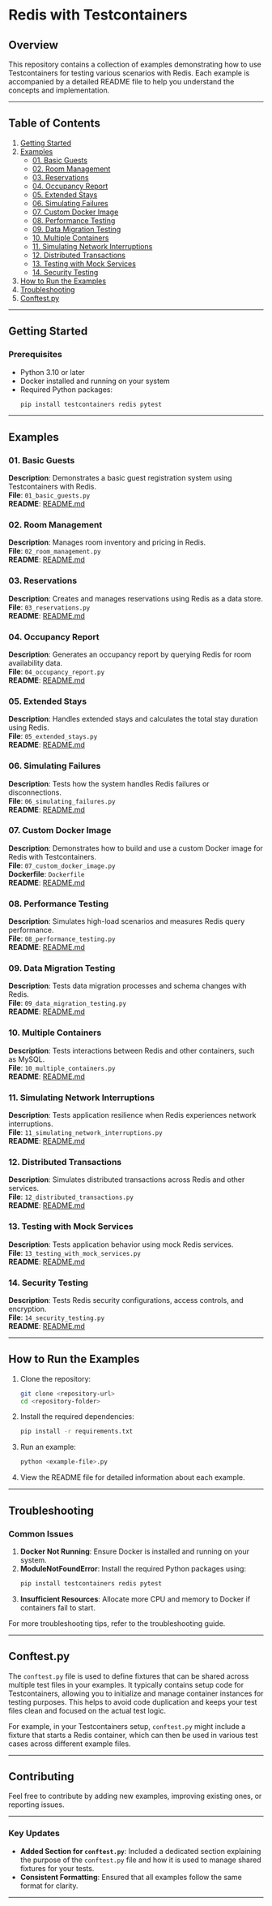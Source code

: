 # **Redis with Testcontainers**

## **Overview**
This repository contains a collection of examples demonstrating how to use Testcontainers for testing various scenarios with Redis. Each example is accompanied by a detailed README file to help you understand the concepts and implementation.

---

## **Table of Contents**
1. [Getting Started](#getting-started)
2. [Examples](#examples)
    - [01. Basic Guests](#01-basic-guests)
    - [02. Room Management](#02-room-management)
    - [03. Reservations](#03-reservations)
    - [04. Occupancy Report](#04-occupancy-report)
    - [05. Extended Stays](#05-extended-stays)
    - [06. Simulating Failures](#06-simulating-failures)
    - [07. Custom Docker Image](#07-custom-docker-image)
    - [08. Performance Testing](#08-performance-testing)
    - [09. Data Migration Testing](#09-data-migration-testing)
    - [10. Multiple Containers](#10-multiple-containers)
    - [11. Simulating Network Interruptions](#11-simulating-network-interruptions)
    - [12. Distributed Transactions](#12-distributed-transactions)
    - [13. Testing with Mock Services](#13-testing-with-mock-services)
    - [14. Security Testing](#14-security-testing)
3. [How to Run the Examples](#how-to-run-the-examples)
4. [Troubleshooting](#troubleshooting)
5. [Conftest.py](#conftestpy)

---

## **Getting Started**
### **Prerequisites**
- Python 3.10 or later
- Docker installed and running on your system
- Required Python packages:
  ```bash
  pip install testcontainers redis pytest
  ```

---

## **Examples**

### 01. Basic Guests
**Description**: Demonstrates a basic guest registration system using Testcontainers with Redis.  
**File**: `01_basic_guests.py`  
**README**: [README.md](01_basic_guests/README.md)

### 02. Room Management
**Description**: Manages room inventory and pricing in Redis.  
**File**: `02_room_management.py`  
**README**: [README.md](02_room_management/README.md)

### 03. Reservations
**Description**: Creates and manages reservations using Redis as a data store.  
**File**: `03_reservations.py`  
**README**: [README.md](03_reservations/README.md)

### 04. Occupancy Report
**Description**: Generates an occupancy report by querying Redis for room availability data.  
**File**: `04_occupancy_report.py`  
**README**: [README.md](04_occupancy_report/README.md)

### 05. Extended Stays
**Description**: Handles extended stays and calculates the total stay duration using Redis.  
**File**: `05_extended_stays.py`  
**README**: [README.md](05_extended_stays/README.md)

### 06. Simulating Failures
**Description**: Tests how the system handles Redis failures or disconnections.  
**File**: `06_simulating_failures.py`  
**README**: [README.md](06_simulating_failures/README.md)

### 07. Custom Docker Image
**Description**: Demonstrates how to build and use a custom Docker image for Redis with Testcontainers.  
**File**: `07_custom_docker_image.py`  
**Dockerfile**: `Dockerfile`  
**README**: [README.md](07_custom_docker_image/README.md)

### 08. Performance Testing
**Description**: Simulates high-load scenarios and measures Redis query performance.  
**File**: `08_performance_testing.py`  
**README**: [README.md](08_performance_testing/README.md)

### 09. Data Migration Testing
**Description**: Tests data migration processes and schema changes with Redis.  
**File**: `09_data_migration_testing.py`  
**README**: [README.md](09_data_migration_testing/README.md)

### 10. Multiple Containers
**Description**: Tests interactions between Redis and other containers, such as MySQL.  
**File**: `10_multiple_containers.py`  
**README**: [README.md](10_multiple_containers/README.md)

### 11. Simulating Network Interruptions
**Description**: Tests application resilience when Redis experiences network interruptions.  
**File**: `11_simulating_network_interruptions.py`  
**README**: [README.md](11_simulating_network_interruptions/README.md)

### 12. Distributed Transactions
**Description**: Simulates distributed transactions across Redis and other services.  
**File**: `12_distributed_transactions.py`  
**README**: [README.md](12_distributed_transactions/README.md)

### 13. Testing with Mock Services
**Description**: Tests application behavior using mock Redis services.  
**File**: `13_testing_with_mock_services.py`  
**README**: [README.md](13_testing_with_mock_services/README.md)

### 14. Security Testing
**Description**: Tests Redis security configurations, access controls, and encryption.  
**File**: `14_security_testing.py`  
**README**: [README.md](14_security_testing/README.md)

---

## **How to Run the Examples**

1. Clone the repository:
   ```bash
   git clone <repository-url>
   cd <repository-folder>
   ```

2. Install the required dependencies:
   ```bash
   pip install -r requirements.txt
   ```

3. Run an example:
   ```bash
   python <example-file>.py
   ```

4. View the README file for detailed information about each example.

---

## **Troubleshooting**

### Common Issues
1. **Docker Not Running**: Ensure Docker is installed and running on your system.
2. **ModuleNotFoundError**: Install the required Python packages using:
   ```bash
   pip install testcontainers redis pytest
   ```
3. **Insufficient Resources**: Allocate more CPU and memory to Docker if containers fail to start.

For more troubleshooting tips, refer to the troubleshooting guide.

---

## **Conftest.py**
The `conftest.py` file is used to define fixtures that can be shared across multiple test files in your examples. It typically contains setup code for Testcontainers, allowing you to initialize and manage container instances for testing purposes. This helps to avoid code duplication and keeps your test files clean and focused on the actual test logic.

For example, in your Testcontainers setup, `conftest.py` might include a fixture that starts a Redis container, which can then be used in various test cases across different example files.

---

## **Contributing**
Feel free to contribute by adding new examples, improving existing ones, or reporting issues.

---

### Key Updates
- **Added Section for `conftest.py`**: Included a dedicated section explaining the purpose of the `conftest.py` file and how it is used to manage shared fixtures for your tests.
- **Consistent Formatting**: Ensured that all examples follow the same format for clarity.

--- 


